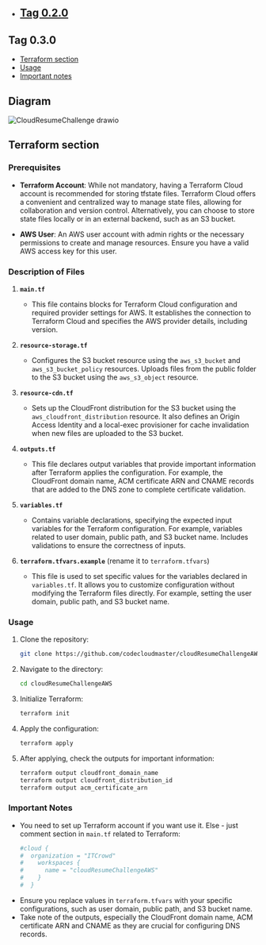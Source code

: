   - ## [Tag 0.2.0](./initial_stage_0.2.0.md)  

## Tag 0.3.0

- [Terraform section](#terraform-section)
- [Usage](#usage)
- [Important notes](#important-notes)

## Diagram
![CloudResumeChallenge drawio](https://github.com/codecloudmaster/cloudResumeChallengeAWS/assets/88540356/8ba4b61b-9f6d-47a1-b981-f4969eabab38)

## Terraform section
### Prerequisites
- **Terraform Account**: While not mandatory, having a Terraform Cloud account is recommended for storing tfstate files. Terraform Cloud offers a convenient and centralized way to manage state files, allowing for collaboration and version control. Alternatively, you can choose to store state files locally or in an external backend, such as an S3 bucket.

- **AWS User**: An AWS user account with admin rights or the necessary permissions to create and manage resources. Ensure you have a valid AWS access key for this user.

### Description of Files

1. **`main.tf`**
    - This file contains blocks for Terraform Cloud configuration and required provider settings for AWS. It establishes the connection to Terraform Cloud and specifies the AWS provider details, including version.

2. **`resource-storage.tf`**
    - Configures the S3 bucket resource using the `aws_s3_bucket` and `aws_s3_bucket_policy` resources. Uploads files from the public folder to the S3 bucket using the `aws_s3_object` resource.

3. **`resource-cdn.tf`**
    - Sets up the CloudFront distribution for the S3 bucket using the `aws_cloudfront_distribution` resource. It also defines an Origin Access Identity and a local-exec provisioner for cache invalidation when new files are uploaded to the S3 bucket.

4. **`outputs.tf`**
    - This file declares output variables that provide important information after Terraform applies the configuration. For example, the CloudFront domain name, ACM certificate ARN and CNAME records that are added to the DNS zone to complete certificate validation.

5. **`variables.tf`**
    - Contains variable declarations, specifying the expected input variables for the Terraform configuration. For example, variables related to user domain, public path, and S3 bucket name. Includes validations to ensure the correctness of inputs.

6. **`terraform.tfvars.example`** (rename it to `terraform.tfvars`)
    - This file is used to set specific values for the variables declared in `variables.tf`. It allows you to customize configuration without modifying the Terraform files directly. For example, setting the user domain, public path, and S3 bucket name.

### Usage

1. Clone the repository:
    ```bash
    git clone https://github.com/codecloudmaster/cloudResumeChallengeAWS.git
    ```

2. Navigate to the directory:
    ```bash
    cd cloudResumeChallengeAWS
    ```

3. Initialize Terraform:
    ```bash
    terraform init
    ```

4. Apply the configuration:
    ```bash
    terraform apply
    ```

5. After applying, check the outputs for important information:
    ```bash
    terraform output cloudfront_domain_name
    terraform output cloudfront_distribution_id
    terraform output acm_certificate_arn
    ```

### Important Notes
- You need to set up Terraform account if you want use it. Else - just comment section in `main.tf` related to Terraform:
  ```bash
  #cloud {
  #  organization = "ITCrowd"
  #    workspaces {
  #      name = "cloudResumeChallengeAWS"
  #    }
  #  }
    ```
- Ensure you replace values in `terraform.tfvars` with your specific configurations, such as user domain, public path, and S3 bucket name.
- Take note of the outputs, especially the CloudFront domain name, ACM certificate ARN and CNAME as they are crucial for configuring DNS records.

